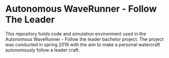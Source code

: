 # Autonomous WaveRunner - Follow The Leader

This repository holds code and simulation environment used in the Autonomous WaveRunner - Follow the leader bachelor
project. The project was conducted in spring 2019 with the aim to make a personal watercraft autonomously follow
a leader craft. 
